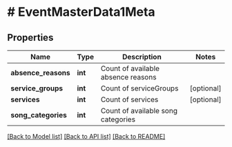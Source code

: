 # # EventMasterData1Meta

## Properties

Name | Type | Description | Notes
------------ | ------------- | ------------- | -------------
**absence_reasons** | **int** | Count of available absence reasons |
**service_groups** | **int** | Count of serviceGroups | [optional]
**services** | **int** | Count of services | [optional]
**song_categories** | **int** | Count of available song categories |

[[Back to Model list]](../../README.md#models) [[Back to API list]](../../README.md#endpoints) [[Back to README]](../../README.md)
